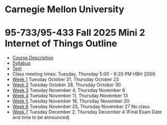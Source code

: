 
# Carnegie Mellon University

# 95-733/95-433 Fall 2025 Mini 2 Internet of Things Outline

+ [Course Description](./CourseDescription.md)
+ [Syllabus](./Syllabus.md)
+ [Text](./textbook/text.md)
+ Class meeting times: Tuesday, Thursday 5:00 - 6:20 PM HBH 2009
+ [Week 1](./Weeks/week1.md) Tuesday October 21, Thursday October 23
+ [Week 2](./Weeks/week2.md) Tuesday October 28, Thursday October 30
+ [Week 3](./Weeks/week3.md) Tuesday November 4, Thursday November 6
+ [Week 4](./Weeks/week4.md) Tuesday November 11, Thursday November 13
+ [Week 5](./Weeks/week5.md) Tuesday November 18, Thursday November 20
+ [Week 6](./Weeks/week6.md) Tuesday November 25, Thursday November 27 No class
+ [Week 7](./Weeks/week7.md) Tuesday December 2, Thursday December 4 (Final Exam Date and time to be announced)
